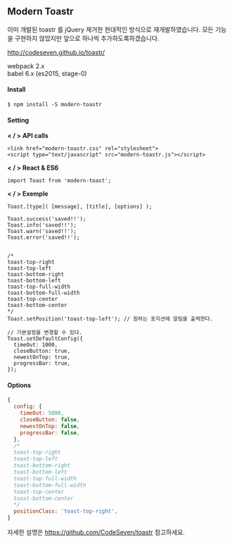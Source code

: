 ## Modern Toastr 

이미 개발된 toastr 를 jQuery 제거한 현대적인 방식으로 재개발하였습니다. 모든 기능을 구현하지 않았지만 앞으로 하나씩 추가하도록하겠습니다.

http://codeseven.github.io/toastr/

webpack 2.x  
babel 6.x (es2015, stage-0)

#### Install

```
$ npm install -S modern-toastr
```

#### Setting

**< / > API calls**

```
<link href="modern-toastr.css" rel="stylesheet">
<script type="text/javascript" src="modern-toastr.js"></script>
```

**< / > React & ES6**

```
import Toast from 'modern-toast';
```

**< / > Exemple**
```
Toast.[type]( [message], [title], [options] );

Toast.success('saved!!');
Toast.info('saved!!');
Toast.warn('saved!!');
Toast.error('saved!!');


/*
toast-top-right
toast-top-left
toast-bottom-right
toast-bottom-left
toast-top-full-width
toast-bottom-full-width
toast-top-center
toast-bottom-center
*/
Toast.setPosition('toast-top-left'); // 원하는 포지션에 알림을 출력한다.

// 기본설정을 변경할 수 있다.
Toast.setDefaultConfig({
  timeOut: 1000,
  closeButton: true,
  newestOnTop: true,
  progressBar: true,
});
```

#### Options

```js
{
  config: {
    timeOut: 5000,
    closeButton: false,
    newestOnTop: false,
    progressBar: false,
  },
  /*
  toast-top-right
  toast-top-left
  toast-bottom-right
  toast-bottom-left
  toast-top-full-width
  toast-bottom-full-width
  toast-top-center
  toast-bottom-center
  */
  positionClass: 'toast-top-right',
}
```

자세한 설명은 https://github.com/CodeSeven/toastr 참고하세요.
